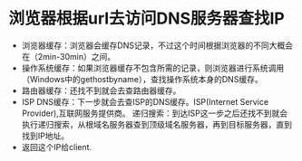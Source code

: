 # 浏览器根据url去访问DNS服务器查找IP
- 浏览器缓存：浏览器会缓存DNS记录，不过这个时间根据浏览器的不同大概会在（2min-30min）之间。
- 操作系统缓存：如果浏览器缓存不包含所需的记录，则浏览器进行系统调用（Windows中的gethostbyname），查找操作系统本身的DNS缓存。
- 路由器缓存：还找不到就会去查路由器缓存。
- ISP DNS缓存：下一步就会去查ISP的DNS缓存。ISP(Internet Service Provider),互联网服务提供商。
递归搜索：到达ISP这一步之后还找不到就会执行递归搜索，从根域名服务器查到顶级域名服务器，再到目标服务器，直到找到IP地址。
- 返回这个IP给client.


